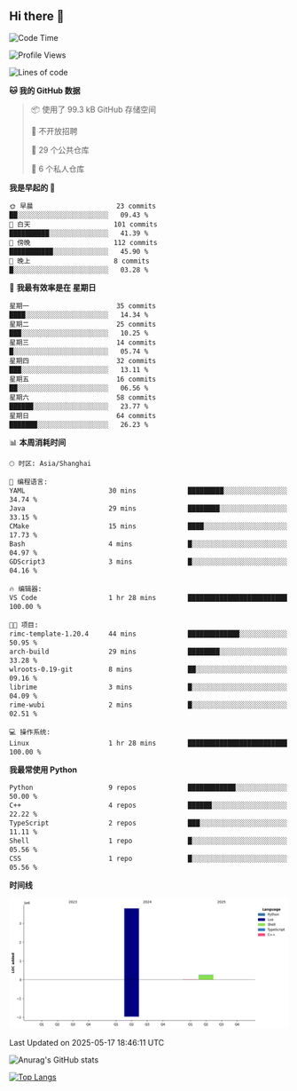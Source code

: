 ## Hi there 👋

<!--
**ZeroMapleQvQ/ZeroMapleQvQ** is a ✨ _special_ ✨ repository because its `README.md` (this file) appears on your GitHub profile.

Here are some ideas to get you started:

- 🔭 I’m currently working on ...
- 🌱 I’m currently learning ...
- 👯 I’m looking to collaborate on ...
- 🤔 I’m looking for help with ...
- 💬 Ask me about ...
- 📫 How to reach me: ...
- 😄 Pronouns: ...
- ⚡ Fun fact: ...
-->

<!--START_SECTION:waka-->
![Code Time](http://img.shields.io/badge/Code%20Time-75%20hrs%2041%20mins-blue)

![Profile Views](http://img.shields.io/badge/%E4%B8%AA%E4%BA%BA%E8%B5%84%E6%96%99%E8%A7%82%E7%9C%8B%E6%AC%A1%E6%95%B0-0-blue)

![Lines of code](https://img.shields.io/badge/%E4%BB%8E%E3%80%8CHello%20World%E3%80%8D%E8%B5%B7%E6%88%91%E5%B7%B2%E7%BB%8F%E5%86%99%E4%BA%86-4.1%20million%20%E8%A1%8C%E4%BB%A3%E7%A0%81-blue)

**🐱 我的 GitHub 数据** 

> 📦  使用了 99.3 kB GitHub 存储空间 
 > 
> 🚫 不开放招聘
 > 
> 📜 29 个公共仓库 
 > 
> 🔑 6 个私人仓库 
 > 
**我是早起的 🐤** 

```text
🌞 早晨                     23 commits          ██░░░░░░░░░░░░░░░░░░░░░░░   09.43 % 
🌆 白天                     101 commits         ██████████░░░░░░░░░░░░░░░   41.39 % 
🌃 傍晚                     112 commits         ███████████░░░░░░░░░░░░░░   45.90 % 
🌙 晚上                     8 commits           █░░░░░░░░░░░░░░░░░░░░░░░░   03.28 % 
```
📅 **我最有效率是在 星期日** 

```text
星期一                      35 commits          ████░░░░░░░░░░░░░░░░░░░░░   14.34 % 
星期二                      25 commits          ███░░░░░░░░░░░░░░░░░░░░░░   10.25 % 
星期三                      14 commits          █░░░░░░░░░░░░░░░░░░░░░░░░   05.74 % 
星期四                      32 commits          ███░░░░░░░░░░░░░░░░░░░░░░   13.11 % 
星期五                      16 commits          ██░░░░░░░░░░░░░░░░░░░░░░░   06.56 % 
星期六                      58 commits          ██████░░░░░░░░░░░░░░░░░░░   23.77 % 
星期日                      64 commits          ███████░░░░░░░░░░░░░░░░░░   26.23 % 
```


📊 **本周消耗时间** 

```text
🕑︎ 时区: Asia/Shanghai

💬 编程语言: 
YAML                     30 mins             █████████░░░░░░░░░░░░░░░░   34.74 % 
Java                     29 mins             ████████░░░░░░░░░░░░░░░░░   33.15 % 
CMake                    15 mins             ████░░░░░░░░░░░░░░░░░░░░░   17.73 % 
Bash                     4 mins              █░░░░░░░░░░░░░░░░░░░░░░░░   04.97 % 
GDScript3                3 mins              █░░░░░░░░░░░░░░░░░░░░░░░░   04.16 % 

🔥 编辑器: 
VS Code                  1 hr 28 mins        █████████████████████████   100.00 % 

🐱‍💻 项目: 
rimc-template-1.20.4     44 mins             █████████████░░░░░░░░░░░░   50.95 % 
arch-build               29 mins             ████████░░░░░░░░░░░░░░░░░   33.28 % 
wlroots-0.19-git         8 mins              ██░░░░░░░░░░░░░░░░░░░░░░░   09.16 % 
librime                  3 mins              █░░░░░░░░░░░░░░░░░░░░░░░░   04.09 % 
rime-wubi                2 mins              █░░░░░░░░░░░░░░░░░░░░░░░░   02.51 % 

💻 操作系统: 
Linux                    1 hr 28 mins        █████████████████████████   100.00 % 
```

**我最常使用 Python** 

```text
Python                   9 repos             ████████████░░░░░░░░░░░░░   50.00 % 
C++                      4 repos             ██████░░░░░░░░░░░░░░░░░░░   22.22 % 
TypeScript               2 repos             ███░░░░░░░░░░░░░░░░░░░░░░   11.11 % 
Shell                    1 repo              █░░░░░░░░░░░░░░░░░░░░░░░░   05.56 % 
CSS                      1 repo              █░░░░░░░░░░░░░░░░░░░░░░░░   05.56 % 
```



**时间线**

![Lines of Code chart](https://raw.githubusercontent.com/bkctwy/bkctwy/main/assets/bar_graph.png)


 Last Updated on 2025-05-17 18:46:11 UTC
<!--END_SECTION:waka-->


![Anurag's GitHub stats](https://grs.bkctwy.tech/api?username=bkctwy&theme=dracula&show_icons=true)


[![Top Langs](https://grs.bkctwy.tech/api/top-langs/?username=bkctwy&layout=compact&theme=dracula)](https://github.com/anuraghazra/github-readme-stats)
